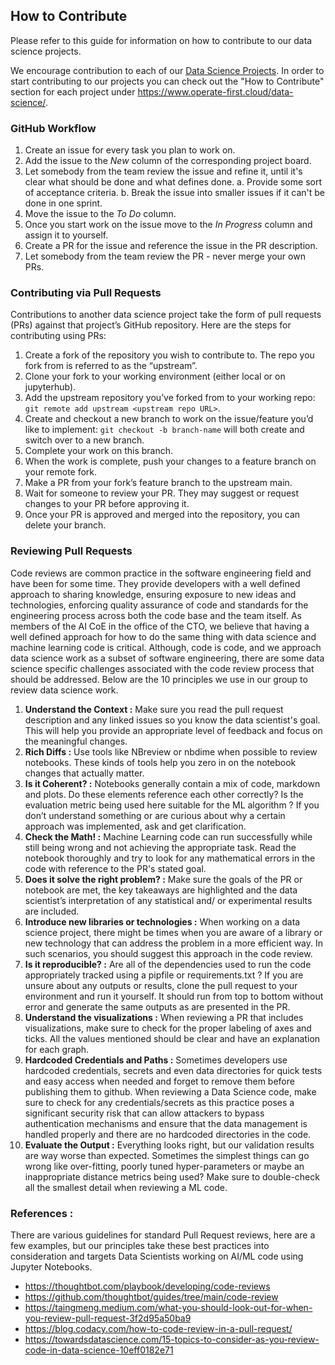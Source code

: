 ## How to Contribute

Please refer to this guide for information on how to contribute to our data science projects.

We encourage contribution to each of our [Data Science Projects](https://www.operate-first.cloud/data-science/projectsoverview.md). In order to start contributing to our projects you can check out the "How to Contribute" section for each project under https://www.operate-first.cloud/data-science/.

### **GitHub Workflow**

1. Create an issue for every task you plan to work on.
2. Add the issue to the *New* column of the corresponding project board.
3. Let somebody from the team review the issue and refine it, until it's clear what should be done and what defines done.
   a. Provide some sort of acceptance criteria.
   b. Break the issue into smaller issues if it can't be done in one sprint.
4. Move the issue to the *To Do* column.
5. Once you start work on the issue move to the *In Progress* column and assign it to yourself.
6. Create a PR for the issue and reference the issue in the PR description.
7. Let somebody from the team review the PR - never merge your own PRs.

### **Contributing via Pull Requests**

Contributions to another data science project take the form of pull requests (PRs) against that project’s GitHub repository. Here are the steps for contributing using PRs:

1. Create a fork of the repository you wish to contribute to. The repo you fork from is referred to as the “upstream”. 
2. Clone your fork to your working environment (either local or on jupyterhub). 
3. Add the upstream repository you’ve forked from to your working repo: `git remote add upstream <upstream repo URL>`.
4. Create and checkout a new branch to work on the issue/feature you’d like to implement: `git checkout -b branch-name` will both create and switch over to a new branch.
5. Complete your work on this branch.
6. When the work is complete, push your changes to a feature branch on your remote fork. 
7. Make a PR from your fork’s feature branch to the upstream main.
8. Wait for someone to review your PR. They may suggest or request changes to your PR before approving it.
9. Once your PR is approved and merged into the repository, you can delete your branch. 

### **Reviewing Pull Requests**

Code reviews are common practice in the software engineering field and have been for some time. They provide developers with a well defined approach to sharing knowledge, ensuring exposure to new ideas and technologies, enforcing quality assurance of code and standards for the engineering process across both the code base and the team itself. As members of the AI CoE in the office of the CTO, we believe that having a well defined approach for how to do the same thing with data science and machine learning code is critical. Although, code is code, and we approach data science work as a subset of software engineering, there are some data science specific challenges associated with the code review process that should be addressed. Below are the 10 principles we use in our group to review data science work.

1. **Understand the Context :** Make sure you read the pull request description and any linked issues so you know the data scientist's goal. This will help you provide an appropriate level of feedback and focus on the meaningful changes.
2. **Rich Diffs :** Use tools like NBreview or nbdime when possible to review notebooks. These kinds of tools help you zero in on the notebook changes that actually matter.
3. **Is it Coherent? :** Notebooks generally contain a mix of code, markdown and plots. Do these elements reference each other correctly? Is the evaluation metric being used here suitable for the ML algorithm ? If you don’t understand something or are curious about why a certain approach was implemented, ask and get clarification.
4. **Check the Math! :** Machine Learning code can run successfully while still being wrong and not achieving the appropriate task. Read the notebook thoroughly and try to look for any mathematical errors in the code with reference to the PR's stated goal.
5. **Does it solve the right problem? :** Make sure the goals of the PR or notebook are met, the key takeaways are highlighted and the data scientist’s interpretation of any statistical and/ or experimental results are included.
6. **Introduce new libraries or technologies :** When working on a data science project, there might be times when you are aware of a library or new technology that can address the problem in a more efficient way. In such scenarios, you should suggest this approach in the code review.
7. **Is it reproducible? :** Are all of the dependencies used to run the code appropriately tracked using a pipfile or requirements.txt ? If you are unsure about any outputs or results, clone the pull request to your environment and run it yourself. It should run from top to bottom without error and generate the same outputs as are presented in the PR.
8. **Understand the visualizations :** When reviewing a PR that includes visualizations, make sure to check for the proper labeling of axes and ticks. All the values mentioned should be clear and have an explanation for each graph.
9. **Hardcoded Credentials and Paths :** Sometimes developers use hardcoded credentials, secrets and even data directories for quick tests and easy access when needed and forget to remove them before publishing them to github. When reviewing a Data Science code, make sure to check for any credentials/secrets as this practice poses a significant security risk that can allow attackers to bypass authentication mechanisms and ensure that the data management is handled properly and there are no hardcoded directories in the code.
10. **Evaluate the Output :** Everything looks right, but our validation results are way worse than expected. Sometimes the simplest things can go wrong like over-fitting, poorly tuned hyper-parameters or maybe an inappropriate distance metrics being used? Make sure to double-check all the smallest detail when reviewing a ML code.

### **References :**

There are various guidelines for standard Pull Request reviews, here are a few examples, but our principles take these best practices into consideration and targets Data Scientists working on AI/ML code using Jupyter Notebooks.
* https://thoughtbot.com/playbook/developing/code-reviews
* https://github.com/thoughtbot/guides/tree/main/code-review
* https://taingmeng.medium.com/what-you-should-look-out-for-when-you-review-pull-request-3f2d95a50ba9
* https://blog.codacy.com/how-to-code-review-in-a-pull-request/
* https://towardsdatascience.com/15-topics-to-consider-as-you-review-code-in-data-science-10eff0182e71
